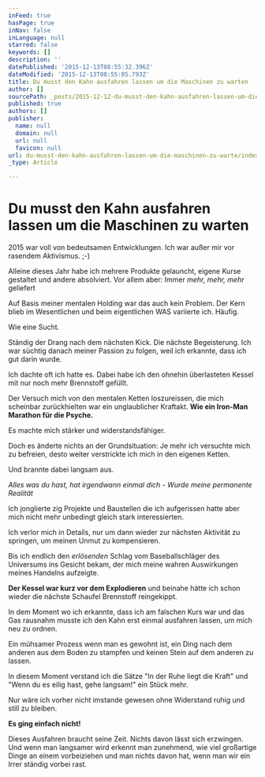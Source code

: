 ```yaml
---
inFeed: true
hasPage: true
inNav: false
inLanguage: null
starred: false
keywords: []
description: ''
datePublished: '2015-12-13T08:55:32.396Z'
dateModified: '2015-12-13T08:55:05.793Z'
title: Du musst den Kahn ausfahren lassen um die Maschinen zu warten
author: []
sourcePath: _posts/2015-12-12-du-musst-den-kahn-ausfahren-lassen-um-die-maschinen-zu-warte.md
published: true
authors: []
publisher:
  name: null
  domain: null
  url: null
  favicon: null
url: du-musst-den-kahn-ausfahren-lassen-um-die-maschinen-zu-warte/index.html
_type: Article

---
```

# **Du musst den Kahn ausfahren lassen um die Maschinen zu warten**

2015 war voll von bedeutsamen Entwicklungen. Ich war außer mir vor rasendem Aktivismus. ;-)

Alleine dieses Jahr habe ich mehrere Produkte gelauncht, eigene Kurse gestaltet und andere absolviert. Vor allem aber: Immer _mehr, mehr, mehr_ geliefert

Auf Basis meiner mentalen Holding war das auch kein Problem. Der Kern blieb im Wesentlichen und beim eigentlichen WAS variierte ich. Häufig.

Wie eine Sucht.

Ständig der Drang nach dem nächsten Kick. Die nächste Begeisterung. Ich war süchtig danach meiner Passion zu folgen, weil ich erkannte, dass ich gut darin wurde.

Ich dachte oft ich hatte es. Dabei habe ich den ohnehin überlasteten Kessel mit nur noch mehr Brennstoff gefüllt.

Der Versuch mich von den mentalen Ketten loszureissen, die mich scheinbar zurückhielten war ein unglaublicher Kraftakt. **Wie ein Iron-Man Marathon für die Psyche.**

Es machte mich stärker und widerstandsfähiger.

Doch es änderte nichts an der Grundsituation: Je mehr ich versuchte mich zu befreien, desto weiter verstrickte ich mich in den eigenen Ketten.

Und brannte dabei langsam aus.

_Alles was du hast, hat irgendwann einmal dich - Wurde meine permanente Realität_

Ich jonglierte zig Projekte und Baustellen die ich aufgerissen hatte aber mich nicht mehr unbedingt gleich stark interessierten.

Ich verlor mich in Details, nur um dann wieder zur nächsten Aktivität zu springen, um meinen Unmut zu kompensieren.

Bis ich endlich den _erlösenden_ Schlag vom Baseballschläger des Universums ins Gesicht bekam, der mich meine wahren Auswirkungen meines Handelns aufzeigte.

**Der Kessel war kurz vor dem Explodieren** und beinahe hätte ich schon wieder die nächste Schaufel Brennstoff reingekippt.

In dem Moment wo ich erkannte, dass ich am falschen Kurs war und das Gas rausnahm musste ich den Kahn erst einmal ausfahren lassen, um mich neu zu ordnen.

Ein mühsamer Prozess wenn man es gewohnt ist, ein Ding nach dem anderen aus dem Boden zu stampfen und keinen Stein auf dem anderen zu lassen.

In diesem Moment verstand ich die Sätze "In der Ruhe liegt die Kraft" und "Wenn du es eilig hast, gehe langsam!" ein Stück mehr.

Nur wäre ich vorher nicht imstande gewesen ohne Widerstand ruhig und still zu bleiben.

**Es ging einfach nicht!**

Dieses Ausfahren braucht seine Zeit. Nichts davon lässt sich erzwingen. Und wenn man langsamer wird erkennt man zunehmend, wie viel großartige Dinge an einem vorbeiziehen und man nichts davon hat, wenn man wir ein Irrer ständig vorbei rast.